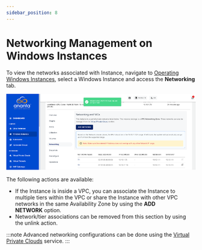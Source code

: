 ```yaml
---
sidebar_position: 8
---
```

# Networking Management on Windows Instances

To view the networks associated with Instance, navigate to [Operating Windows Instances](AboutWindowsInstances), select a Windows Instance and access the **Networking** tab.

![Networking Management](img/NetworkingManagement.png)

The following actions are available:
- If the Instance is inside a VPC, you can associate the Instance to multiple tiers within the VPC or share the Instance with other VPC networks in the same Availability Zone by using the **ADD NETWORK** option.
- Network/tier associations can be removed from this section by using the unlink action.

:::note
Advanced networking configurations can be done using the [Virtual Private Clouds](/docs/Networking/VirtualPrivateClouds/AboutVirtualPrivateClouds) service.
:::


